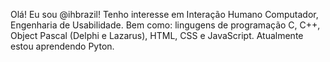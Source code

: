 Olá! Eu sou @ihbrazil!
Tenho interesse em Interação Humano Computador, Engenharia de Usabilidade.
Bem como: lingugens de programação C, C++, Object Pascal (Delphi e Lazarus), HTML, CSS e JavaScript.
Atualmente estou aprendendo Pyton.

